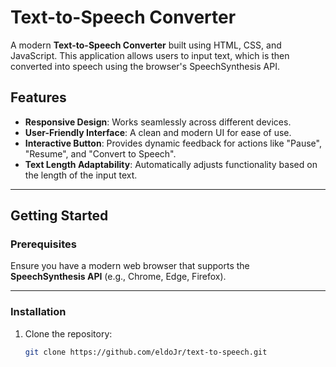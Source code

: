 # Text-to-Speech Converter
</div>

A modern **Text-to-Speech Converter** built using HTML, CSS, and JavaScript. This application allows users to input text, which is then converted into speech using the browser's SpeechSynthesis API.

## Features

- **Responsive Design**: Works seamlessly across different devices.
- **User-Friendly Interface**: A clean and modern UI for ease of use.
- **Interactive Button**: Provides dynamic feedback for actions like "Pause", "Resume", and "Convert to Speech".
- **Text Length Adaptability**: Automatically adjusts functionality based on the length of the input text.

---

## Getting Started

### Prerequisites

Ensure you have a modern web browser that supports the **SpeechSynthesis API** (e.g., Chrome, Edge, Firefox).

---

### Installation

1. Clone the repository:
   ```bash
   git clone https://github.com/eldoJr/text-to-speech.git

